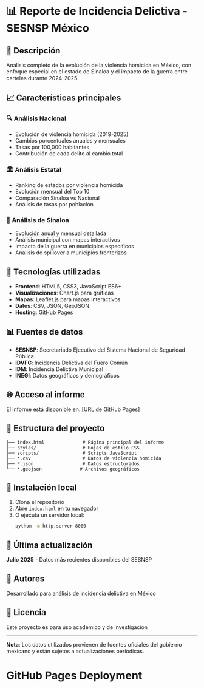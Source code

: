 # 📊 Reporte de Incidencia Delictiva - SESNSP México

## 🌟 Descripción
Análisis completo de la evolución de la violencia homicida en México, con enfoque especial en el estado de Sinaloa y el impacto de la guerra entre carteles durante 2024-2025.

## 📈 Características principales

### 🔍 Análisis Nacional
- Evolución de violencia homicida (2019-2025)
- Cambios porcentuales anuales y mensuales
- Tasas por 100,000 habitantes
- Contribución de cada delito al cambio total

### 🏛️ Análisis Estatal
- Ranking de estados por violencia homicida
- Evolución mensual del Top 10
- Comparación Sinaloa vs Nacional
- Análisis de tasas por población

### 📍 Análisis de Sinaloa
- Evolución anual y mensual detallada
- Análisis municipal con mapas interactivos
- Impacto de la guerra en municipios específicos
- Análisis de spillover a municipios fronterizos

## 🚀 Tecnologías utilizadas
- **Frontend**: HTML5, CSS3, JavaScript ES6+
- **Visualizaciones**: Chart.js para gráficas
- **Mapas**: Leaflet.js para mapas interactivos
- **Datos**: CSV, JSON, GeoJSON
- **Hosting**: GitHub Pages

## 📊 Fuentes de datos
- **SESNSP**: Secretariado Ejecutivo del Sistema Nacional de Seguridad Pública
- **IDVFC**: Incidencia Delictiva del Fuero Común
- **IDM**: Incidencia Delictiva Municipal
- **INEGI**: Datos geográficos y demográficos

## 🌐 Acceso al informe
El informe está disponible en: [URL de GitHub Pages]

## 📁 Estructura del proyecto
```
├── index.html              # Página principal del informe
├── styles/                 # Hojas de estilo CSS
├── scripts/                # Scripts JavaScript
├── *.csv                   # Datos de violencia homicida
├── *.json                  # Datos estructurados
└── *.geojson              # Archivos geográficos
```

## 🔧 Instalación local
1. Clona el repositorio
2. Abre `index.html` en tu navegador
3. O ejecuta un servidor local:
   ```bash
   python -m http.server 8000
   ```

## 📅 Última actualización
**Julio 2025** - Datos más recientes disponibles del SESNSP

## 👥 Autores
Desarrollado para análisis de incidencia delictiva en México

## 📄 Licencia
Este proyecto es para uso académico y de investigación

---

**Nota**: Los datos utilizados provienen de fuentes oficiales del gobierno mexicano y están sujetos a actualizaciones periódicas.
# GitHub Pages Deployment
